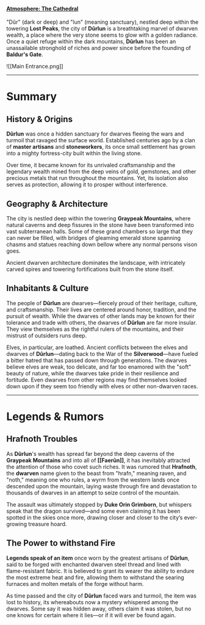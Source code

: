 #### [Atmosphere: The Cathedral](https://open.spotify.com/user/bezoing/playlist/0IyMP3izyM2jbYgJLydB00)

 "Dûr" (dark or deep) and "lun" (meaning sanctuary), nestled deep within the towering **Lost Peaks**, the city of **Dûrlun** is a breathtaking marvel of dwarven wealth, a place where the very stone seems to glow with a golden radiance. Once a quiet refuge within the dark mountains, **Dûrlun** has been an unassailable stronghold of riches and power since before the founding of **Baldur's Gate**.

![[Main Entrance.png]]

---
# Summary
## History & Origins

**Dûrlun** was once a hidden sanctuary for dwarves fleeing the wars and turmoil that ravaged the surface world. Established centuries ago by a clan of **master artisans** and **stoneworkers**, its once small settlement has grown into a mighty fortress-city built within the living stone. 

Over time, it became known for its unrivaled craftsmanship and the legendary wealth mined from the deep veins of gold, gemstones, and other precious metals that run throughout the mountains. Yet, its isolation also serves as protection, allowing it to prosper without interference.
## Geography & Architecture

The city is nestled deep within the towering **Graypeak Mountains**, where natural caverns and deep fissures in the stone have been transformed into vast subterranean halls. Some of these grand chambers so large that they can never be filled, with bridges of gleaming emerald stone spanning chasms and statues reaching down bellow where any normal persons vison goes. 

Ancient dwarven architecture dominates the landscape, with intricately carved spires and towering fortifications built from the stone itself.
## Inhabitants & Culture

The people of **Dûrlun** are dwarves—fiercely proud of their heritage, culture, and craftsmanship. Their lives are centered around honor, tradition, and the pursuit of wealth. While the dwarves of other lands may be known for their tolerance and trade with others, the dwarves of **Dûrlun** are far more insular. They view themselves as the rightful rulers of the mountains, and their mistrust of outsiders runs deep.

Elves, in particular, are loathed. Ancient conflicts between the elves and dwarves of **Dûrlun**—dating back to the War of the **Silverwood**—have fueled a bitter hatred that has passed down through generations. The dwarves believe elves are weak, too delicate, and far too enamored with the "soft" beauty of nature, while the dwarves take pride in their resilience and fortitude. Even dwarves from other regions may find themselves looked down upon if they seem too friendly with elves or other non-dwarven races.

---
# Legends & Rumors

## Hrafnoth Troubles

As **Dûrlun**'s wealth has spread far beyond the deep caverns of the **Graypeak Mountains** and into all of **[[Faerûn]]**, it has inevitably attracted the attention of those who covet such riches. It was rumored that **Hrafnoth**, the **dwarven** name given to the beast from "hrafn," meaning raven, and "noth," meaning one who rules, a wyrm from the western lands once descended upon the mountain, laying waste through fire and devastation to thousands of dwarves in an attempt to seize control of the mountain. 

The assault was ultimately stopped by **Duke Orin Grimborn**, but whispers speak that the dragon survived—and some even claiming it has been spotted in the skies once more, drawing closer and closer to the city’s ever-growing treasure hoard.

## The Power to withstand Fire

**Legends speak of an item** once worn by the greatest artisans of **Dûrlun**, said to be forged with enchanted dwarven steel thread and lined with flame-resistant fabric. It is believed to grant its wearer the ability to endure the most extreme heat and fire, allowing them to withstand the searing furnaces and molten metals of the forge without harm.

As time passed and the city of **Dûrlun** faced wars and turmoil, the item was lost to history, its whereabouts now a mystery whispered among the dwarves. Some say it was hidden away, others claim it was stolen, but no one knows for certain where it lies—or if it will ever be found again.
